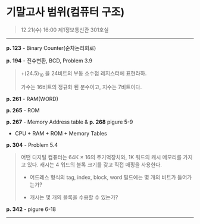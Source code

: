 기말고사 범위(컴퓨터 구조)
==========================

> 12.21(수) 16:00 제1정보통신관 301호실

---

**p. 123** - Binary Counter(순차논리회로)

**p. 194** - 진수변환, BCD, Problem 3.9

> +(24.5)<sub>10</sub> 을 24비트의 부동 소수점 레지스터에 표현라하.
>
> 가수는 16비트의 정규화 된 분수이고, 지수는 7비트이다.

**p. 261** - RAM(WORD)

**p. 265** - ROM

**p. 267** - Memory Address table & **p. 268** pigure 5-9

-	CPU + RAM + ROM + Memory Tables

**p. 304** - Problem 5.4

> 어떤 디지털 컴퓨터는 64K × 16의 주기억장치와, 1K 워드의 캐시 메모리를 가지고 있다. 캐시는 4 워드의 블록 크기를 갖고 직접 매핑을 사용한다.
>
> -	어드레스 형식의 tag, index, block, word 필드에는 몇 개의 비트가 들어가는가?
>
> -	캐시는 몇 개의 블록을 수용할 수 있는가?
>

**p. 342** - pigure 6-18

---
